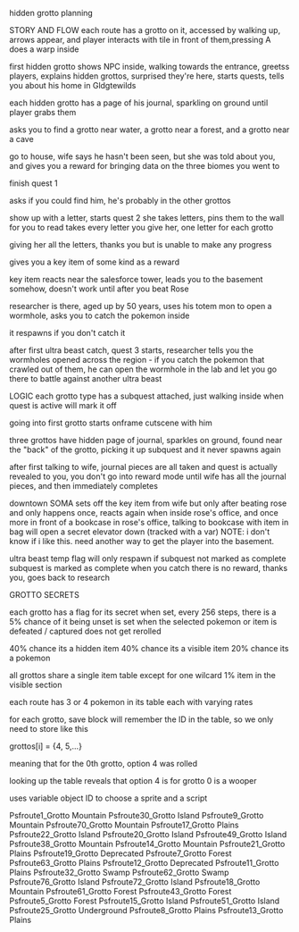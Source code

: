 hidden grotto planning

STORY AND FLOW
each route has a grotto on it, accessed by walking up, arrows appear, and player interacts with tile in front of them,pressing A does a warp inside

first hidden grotto shows NPC inside, walking towards the entrance, greetss players, explains hidden grottos, surprised they're here, starts quests, tells you about his home in Gldgtewilds

each hidden grotto has a page of his journal, sparkling on ground until player grabs them

asks you to find a grotto near water, a grotto near a forest, and a grotto near a cave

go to house, wife says he hasn't been seen, but she was told about you, and gives you a reward for bringing data on the three biomes you went to

finish quest 1

asks if you could find him, he's probably in the other grottos

show up with a letter, starts quest 2
she takes letters, pins them to the wall for you to read
takes every letter you give her, one letter for each grotto

giving her all the letters, thanks you but is unable to make any progress

gives you a key item of some kind as a reward

key item reacts near the salesforce tower, leads you to the basement somehow, doesn't work until after you beat Rose

researcher is there, aged up by 50 years, uses his totem mon to open a wormhole, asks you to catch the pokemon inside

it respawns if you don't catch it

after first ultra beast catch, quest 3 starts, researcher tells you the wormholes opened across the region - if you catch the pokemon that crawled out of them, he can open the wormhole in the lab and let you go there to battle against another ultra beast

LOGIC
each grotto type has a subquest attached, just walking inside when quest is active will mark it off

going into first grotto starts onframe cutscene with him

three grottos have hidden page of journal, sparkles on ground, found near the "back" of the grotto, picking it up subquest and it never spawns again

after first talking to wife, journal pieces are all taken and quest is actually revealed to you, you don't go into reward mode until wife has all the journal pieces, and then immediately completes

downtown SOMA sets off the key item from wife but only after beating rose and only happens once, reacts again when inside rose's office, and once more in front of a bookcase in rose's office, talking to bookcase with item in bag will open a secret elevator down (tracked with a var)
NOTE: i don't know if i like this. need another way to get the player into the basement.

ultra beast temp flag will only respawn if subquest not marked as complete
subquest is marked as complete when you catch
there is no reward, thanks you, goes back to research

GROTTO SECRETS

each grotto has a flag for its secret
when set, every 256 steps, there is a 5% chance of it being unset
is set when the selected pokemon or item is defeated / captured
does not get rerolled

40% chance its a hidden item
40% chance its a visible item
20% chance its a pokemon

all grottos share a single item table except for one wilcard 1% item in the visible section

each route has 3 or 4 pokemon in its table each with varying rates

for each grotto, save block will remember the ID in the table, so we only need to store like this

grottos[i] = {4, 5,...}

meaning that for the 0th grotto, option 4 was rolled

looking up the table reveals that option 4 is for grotto 0 is a wooper

uses variable object ID to choose a sprite and a script

Psfroute1_Grotto	Mountain
Psfroute30_Grotto	Island
Psfroute9_Grotto	Mountain
Psfroute70_Grotto	Mountain
Psfroute17_Grotto	Plains
Psfroute22_Grotto	Island
Psfroute20_Grotto	Island
Psfroute49_Grotto	Island
Psfroute38_Grotto	Mountain
Psfroute14_Grotto	Mountain
Psfroute21_Grotto	Plains
Psfroute19_Grotto	Deprecated
Psfroute7_Grotto	Forest
Psfroute63_Grotto	Plains
Psfroute12_Grotto	Deprecated
Psfroute11_Grotto	Plains
Psfroute32_Grotto	Swamp
Psfroute62_Grotto	Swamp
Psfroute76_Grotto	Island
Psfroute72_Grotto	Island
Psfroute18_Grotto	Mountain
Psfroute61_Grotto	Forest
Psfroute43_Grotto	Forest
Psfroute5_Grotto	Forest
Psfroute15_Grotto	Island
Psfroute51_Grotto	Island
Psfroute25_Grotto	Underground
Psfroute8_Grotto	Plains
Psfroute13_Grotto	Plains
